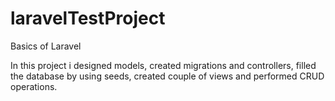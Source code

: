 # laravelTestProject
Basics of Laravel

In this project i designed models, created migrations and controllers, filled the database by using seeds, created couple of views and performed CRUD operations.
